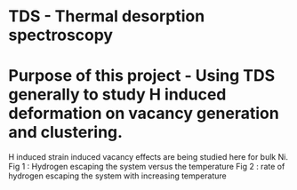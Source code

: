 # TDS -  Thermal desorption spectroscopy


# Purpose of this project  - Using TDS generally to study H induced deformation on vacancy generation and clustering.
H induced strain induced vacancy effects are being studied here for bulk Ni.
Fig 1 : Hydrogen escaping the system versus the temperature
Fig 2 : rate of hydrogen escaping the system with increasing temperature

